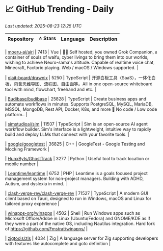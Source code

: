 # 📈 GitHub Trending - Daily

_Last updated: 2025-08-23 12:25 UTC_

| Repository | ⭐ Stars | Language | Description |
|------------|--------:|----------|-------------|

| [moeru-ai/airi](https://github.com/moeru-ai/airi) | 7413 | Vue | 💖🧸 Self hosted, you owned Grok Companion, a container of souls of waifu, cyber livings to bring them into our worlds, wishing to achieve Neuro-sama's altitude. Capable of realtime voice chat, Minecraft, Factorio playing. Web / macOS / Windows supported. |

| [plait-board/drawnix](https://github.com/plait-board/drawnix) | 5250 | TypeScript | 开源白板工具（SaaS），一体化白板，包含思维导图、流程图、自由画等。All in one open-source whiteboard tool with mind, flowchart, freehand and etc. |

| [Budibase/budibase](https://github.com/Budibase/budibase) | 25828 | TypeScript | Create business apps and automate workflows in minutes. Supports PostgreSQL, MySQL, MariaDB, MSSQL, MongoDB, Rest API, Docker, K8s, and more 🚀 No code / Low code platform.. |

| [simstudioai/sim](https://github.com/simstudioai/sim) | 11507 | TypeScript | Sim is an open-source AI agent workflow builder. Sim's interface is a lightweight, intuitive way to rapidly build and deploy LLMs that connect with your favorite tools. |

| [google/googletest](https://github.com/google/googletest) | 36825 | C++ | GoogleTest - Google Testing and Mocking Framework |

| [HunxByts/GhostTrack](https://github.com/HunxByts/GhostTrack) | 3277 | Python | Useful tool to track location or mobile number |

| [Leantime/leantime](https://github.com/Leantime/leantime) | 6752 | PHP | Leantime is a goals focused project management system for non-project managers. Building with ADHD, Autism, and dyslexia in mind. |

| [clash-verge-rev/clash-verge-rev](https://github.com/clash-verge-rev/clash-verge-rev) | 71527 | TypeScript | A modern GUI client based on Tauri, designed to run in Windows, macOS and Linux for tailored proxy experience |

| [winapps-org/winapps](https://github.com/winapps-org/winapps) | 4502 | Shell | Run Windows apps such as Microsoft Office/Adobe in Linux (Ubuntu/Fedora) and GNOME/KDE as if they were a part of the native OS, including Nautilus integration. Hard fork of https://github.com/Fmstrat/winapps/ |

| [zigtools/zls](https://github.com/zigtools/zls) | 4034 | Zig | A language server for Zig supporting developers with features like autocomplete and goto definition |
